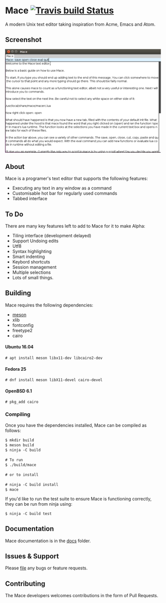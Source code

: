 # Mace [![Travis build Status](https://travis-ci.org/DandyHQ/mace.svg?branch=master)](https://travis-ci.org/DandyHQ/mace)

A modern Unix text editor taking inspiration from Acme, Emacs and
Atom.

## Screenshot
![Screenshot](https://github.com/DandyHQ/mace/blob/master/docs/screenshot.png)

## About

Mace is a programer's text editor that supports the following features:

* Executing any text in any window as a command
* Customisable hot bar for regularly used commands
* Tabbed interface

## To Do

There are many key features left to add to Mace for it to make Alpha:

* Tiling interface (development delayed)
* Support Undoing edits
* Utf8
* Syntax highlighting
* Smart indenting
* Keybord shortcuts
* Session management
* Multiple selections
* Lots of small things.

## Building

Mace requires the following dependencies:

 - [meson](https://github.com/mesonbuild/meson)
 - xlib
 - fontconfig
 - freetype2
 - cairo

#### Ubuntu 16.04

```
# apt install meson libx11-dev libcairo2-dev
```

#### Fedora 25

```
# dnf install meson libX11-devel cairo-devel
```

#### OpenBSD 6.1

```
# pkg_add cairo
```

### Compiling

Once you have the dependencies installed, Mace can be compiled as
follows:

```
$ mkdir build
$ meson build
$ ninja -C build

# To run
$ ./build/mace

# or to install

# ninja -C build install
$ mace

```

If you'd like to run the test suite to ensure Mace is functioning correctly, they can be run from ninja using:

```
$ ninja -C build test
```

## Documentation

Mace documentation is in the [docs](docs) folder.

## Issues & Support

Please [file](https://github.com/DandyHQ/mace/issues) any bugs or feature requests.

## Contributing

The Mace developers welcomes contributions in the form of Pull Requests.
